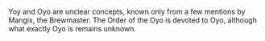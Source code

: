 Yoy and Oyo are unclear concepts, known only from a few mentions by Mangix, the  Brewmaster. The Order of the Oyo is devoted to Oyo, although what exactly Oyo is remains unknown.
